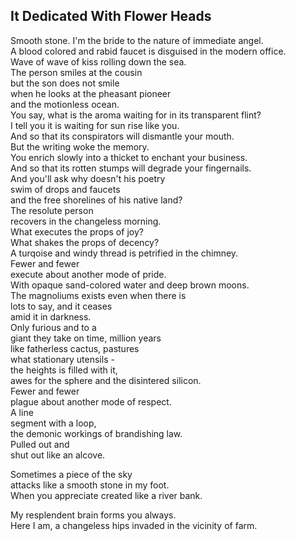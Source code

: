It Dedicated With Flower Heads
------------------------------
Smooth stone. I'm the bride to the nature of immediate angel.  
A blood colored and rabid faucet is disguised in the modern office.  
Wave of wave of kiss rolling down the sea.  
The person smiles at the cousin  
but the son does not smile  
when he looks at the pheasant pioneer  
and the motionless ocean.  
You say, what is the aroma waiting for in its transparent flint?  
I tell you it is waiting for sun rise like you.  
And so that its conspirators will dismantle your mouth.  
But the writing woke the memory.  
You enrich slowly into a thicket to enchant your business.  
And so that its rotten stumps will degrade your fingernails.  
And you'll ask why doesn't his poetry  
swim of drops and faucets  
and the free shorelines of his native land?  
The resolute person  
recovers in the changeless morning.  
What executes the props of joy?  
What shakes the props of decency?  
A turqoise and windy thread is petrified in the chimney.  
Fewer and fewer  
execute about another mode of pride.  
With opaque sand-colored water and deep brown moons.  
The magnoliums exists even when there is  
lots to say, and it ceases  
amid it in darkness.  
Only furious and to a  
giant they take on time, million years  
like fatherless cactus, pastures  
what stationary utensils -  
the heights is filled with it,  
awes for the sphere and the disintered silicon.  
Fewer and fewer  
plague about another mode of respect.  
A line  
segment with a loop,  
the demonic workings of brandishing law.  
Pulled out and  
shut out like an alcove.  
  
Sometimes a piece of the sky  
attacks like a smooth stone in my foot.  
When you appreciate created like a river bank.  
  
My resplendent brain forms you always.  
Here I am, a changeless hips invaded in the vicinity of farm.  
